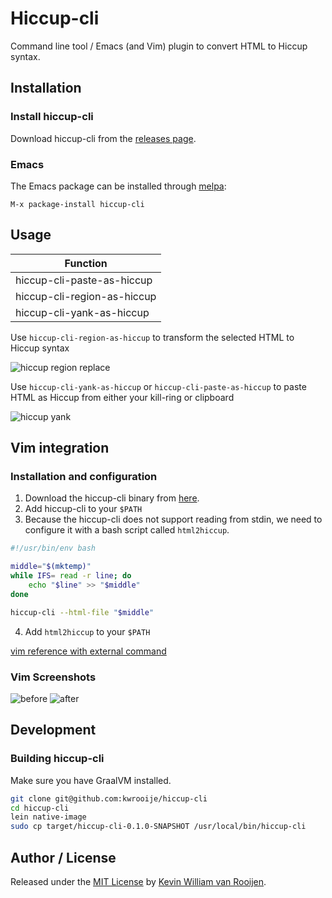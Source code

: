 # Hiccup-cli

Command line tool / Emacs (and Vim) plugin to convert HTML to Hiccup syntax.

## Installation

### Install hiccup-cli

Download hiccup-cli from the [releases page](https://github.com/kwrooijen/hiccup-cli/releases).

### Emacs 

The Emacs package can be installed through [melpa](https://melpa.org/):

```
M-x package-install hiccup-cli
```

## Usage

| Function                    |
|-----------------------------|
| hiccup-cli-paste-as-hiccup  |
| hiccup-cli-region-as-hiccup |
| hiccup-cli-yank-as-hiccup   |


Use `hiccup-cli-region-as-hiccup` to transform the selected HTML to Hiccup syntax

![hiccup region replace](https://raw.githubusercontent.com/kwrooijen/hiccup-cli/master/assets/hiccup-region-replace.gif)


Use `hiccup-cli-yank-as-hiccup` or `hiccup-cli-paste-as-hiccup` to paste HTML as Hiccup from either your kill-ring or clipboard

![hiccup yank](https://raw.githubusercontent.com/kwrooijen/hiccup-cli/master/assets/hiccup-yank.gif)


## Vim integration

### Installation and configuration

1. Download the hiccup-cli binary from [here](https://github.com/kwrooijen/hiccup-cli/releases).
2. Add hiccup-cli to your `$PATH`
3. Because the hiccup-cli does not support reading from stdin, we need to configure it with a bash script called `html2hiccup`.

``` bash html2hiccup
#!/usr/bin/env bash

middle="$(mktemp)"
while IFS= read -r line; do
    echo "$line" >> "$middle"
done

hiccup-cli --html-file "$middle"
```

4. Add `html2hiccup` to your `$PATH`

[vim reference with external command](https://learnvim.irian.to/basics/external_commands#filtering-texts)

### Vim Screenshots
![before](https://user-images.githubusercontent.com/3061798/252752003-925c2cf0-0787-497e-9ba3-a7a8ca88c41f.png)
![after](https://user-images.githubusercontent.com/3061798/252752003-925c2cf0-0787-497e-9ba3-a7a8ca88c41f.png)

## Development

### Building hiccup-cli

Make sure you have GraalVM installed.

```bash
git clone git@github.com:kwrooije/hiccup-cli
cd hiccup-cli
lein native-image
sudo cp target/hiccup-cli-0.1.0-SNAPSHOT /usr/local/bin/hiccup-cli
```


## Author / License

Released under the [MIT License] by [Kevin William van Rooijen].

[Kevin William van Rooijen]: https://twitter.com/kwrooijen

[MIT License]: https://github.com/kwrooijen/gungnir/blob/master/LICENSE
